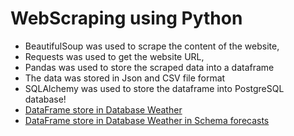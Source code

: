# WebScraping using Python
- BeautifulSoup was used to scrape the content of the website, 
- Requests was used to get the website URL, 
- Pandas was used to store the scraped data into a dataframe
- The data was stored in Json and CSV file format
- SQLAlchemy was used to store the dataframe into PostgreSQL database!
- [DataFrame store in Database Weather](https://user-images.githubusercontent.com/5301791/137428662-06a7fbad-047e-436a-86f7-abca0dbdc8ed.png)
- [DataFrame store in Database Weather in Schema forecasts](https://user-images.githubusercontent.com/5301791/137428668-0fe365f7-9c22-4fd1-8e0e-03f94f68d1b5.png)
